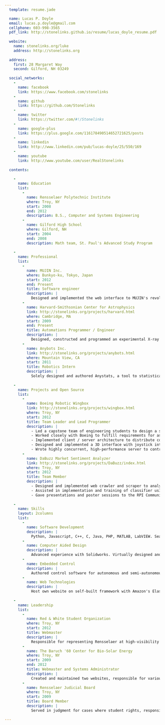 ```yaml
---
  template: resume.jade

  name: Lucas P. Doyle
  email: lucas.p.doyle@gmail.com
  cellphone: 603-998-3565
  pdf_link: http://stonelinks.github.io/resume/lucas_doyle_resume.pdf
  
  website:
    name: stonelinks.org/luke
    address: http://stonelinks.org
  
  address:
    first: 28 Margaret Way
    second: Gilford, NH 03249
  
  social_networks:
    -
      name: facebook
      link: https://www.facebook.com/stonelinks
    -
      name: github
      link: https://github.com/Stonelinks
    -
      name: twitter
      link: https://twitter.com/#!/Stonelinks
    -
      name: google-plus
      link: https://plus.google.com/116178490514652721625/posts
    -
      name: linkedin
      link: http://www.linkedin.com/pub/lucas-doyle/25/550/169
    -
      name: youtube
      link: http://www.youtube.com/user/RealStonelinks
  
  contents:
    
    -
      name: Education
      list:
        -
          name: Rensselaer Polytechnic Institute
          where: Troy, NY
          start: 2008
          end: 2012
          description: B.S., Computer and Systems Engineering
        -
          name: Gilford High School
          where: Gilford, NH
          start: 2004
          end: 2008
          description: Math team, St. Paul's Advanced Study Program
    
    -
      name: Professional
      list:
        -
          name: MUJIN Inc.
          where: Bunkyo-ku, Tokyo, Japan
          start: 2012
          end: Present
          title: Software engineer
          description: |
            Designed and implemented the web interface to MUJIN's revolutionary industrial robotics motion planning software. Wrote the javascript clent library that uses MUJIN's RESTful API to power its products.
        -
          name: Harvard-Smithsonian Center for Astrophysics
          link: http://stonelinks.org/projects/harvard.html
          where: Cambridge, MA
          start: 2009
          end: Present
          title: Automations Programmer / Engineer
          description: |
            Designed, constructed and programmed an experimental X-ray optic production facility. Wrote intuitive software to simplify fabrication of X-ray optics in multiple production scenarios. Designed sample manipulation hardware and a high strength production chamber mount using CAD. Saved time and lowered costs by developing a more efficient shutter controller now used on all production chambers in the lab. Worked closely with physicists, component vendors, machinists and other key stakeholders to complete project on time. Supervised a high school student to characterize potential optic substrates with a high precision 3D profilemeter.
        -
          name: Anybots Inc.
          link: http://stonelinks.org/projects/anybots.html
          where: Mountain View, CA
          start: 2011
          title: Robotics Intern
          description: |
            Solely designed and authored Anystats, a tool to statistically track, analyze and prioritize events from thousands of logs from a fleet of telepresence robots. Saved time by cross referencing event data with customer information and known bugs to dispatch engineering and support teams effectively. Also implemented UI features for touchscreen on forehead of robot, namely a dashboard to display internal robot device status and connectivity, as well as a call screen to allow users to answer or deny calls made to their telepresence robot.
    
    -
      name: Projects and Open Source
      list:
        -
          name: Boeing Robotic Wingbox
          link: http://stonelinks.org/projects/wingbox.html
          where: Troy, NY
          start: 2012
          title: Team Leader and Lead Programmer
          description: |
            - Led a capstone team of engineering students to design a simulator for an intra-wing robot to operate inside an aircraft.
            - Worked closely with Boeing to fulfill requirements for assembly and maintenance roles of operation.
            - Implemented client / server architecture to distribute computation effectively and allow collaborative robot use.
            - Designed and implemented a 3D interface with joystick integration to allow user to easily modify robot state.
            - Wrote highly concurrent, high-performance server to control robot hardware, recognize object locations with OpenCV and plan kinematic trajectories to avoid collisions.
        -
          name: DaBuzz Market Sentiment Analyzer
          link: http://stonelinks.org/projects/DaBuzz/index.html
          where: Troy, NY
          start: 2012
          title: Team Member
          description: |
            - Designed and implemented web crawler and scraper to analyze financial news sources and gauge stock market sentiment.
            - Assisted in implementation and training of classifier using Python Natural Language Toolkit.
            - Gave presentations and poster sessions to the RPI Community about DaBuzz and the Rensselaer Center for Open Source Software.
    
    -
      name: Skills
      layout: 2columns
      list:
        -
          name: Software Development
          description: |
            Python, Javascript, C++, C, Java, PHP, MATLAB, LabVIEW. Seasoned GNU/Linux user. Familiar industry standard development workflows, version control systems and design patterns.
        -
          name: Computer Aided Design
          description: |
            Advanced experience with Solidworks. Virtually designed and simulated FIRST robots, a Battlebot, as well as vacuum chambers at Harvard-Smithsonian Center for Astrophysics.
        -
          name: Embedded Control
          description: |
            Authored control software for autonomous and semi-autonomous boats, blimps, cars and robots. Programmed for multiple microcontrollers (Intel 8051, ARM). Regularly build own servers and computers.
        -
          name: Web Technologies
          description: |
            Host own website on self-built framework with Amazon's Elastic Computing Cloud. Competent Javascript developer. Familiar with CSS/HTML, Django, Webpy, Wordpress core, various Google APIs and configuring a LAMP stack. Proficient with relational and non-relational databases.
    
    -
      name: Leadership
      list:
        -
          name: Red & White Student Organization
          where: Troy, NY
          start: 2012
          title: Webmaster
          description: |
            Responsible for representing Rensselaer at high-visibility functions to its alumni, campus and community. As Webmaster, maintained a web presence for the organization.
        -
          name: The Baruch '60 Center for Bio-Solar Energy
          where: Troy, NY
          start: 2009
          end: 2012
          title: Webmaster and Systems Administrator
          description: |
            Created and maintained two websites, responsible for various IT and support tasks.
        -
          name: Rensselaer Judicial Board
          where: Troy, NY
          start: 2009
          title: Board Member
          description: |
            Served in judgment for cases where student rights, responsibilities or conduct were in question.

---
```

